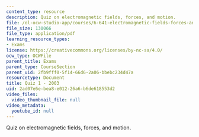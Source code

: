 ```yaml
---
content_type: resource
description: Quiz on electromagnetic fields, forces, and motion.
file: /ol-ocw-studio-app/courses/6-641-electromagnetic-fields-forces-and-motion-spring-2005/2ad07e6ebea8e01226a6b6de618553d2_quiz1.pdf
file_size: 130066
file_type: application/pdf
learning_resource_types:
- Exams
license: https://creativecommons.org/licenses/by-nc-sa/4.0/
ocw_type: OCWFile
parent_title: Exams
parent_type: CourseSection
parent_uid: 2fb9fff0-5f14-66d6-2a06-bbebc234d47a
resourcetype: Document
title: Quiz 1 - 2003
uid: 2ad07e6e-bea8-e012-26a6-b6de618553d2
video_files:
  video_thumbnail_file: null
video_metadata:
  youtube_id: null
---
```

Quiz on electromagnetic fields, forces, and motion.